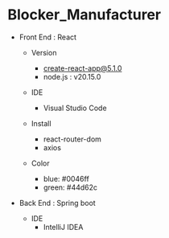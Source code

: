 # Blocker_Manufacturer

- Front End : React
  - Version
    - create-react-app@5.1.0
    - node.js : v20.15.0

  - IDE
    - Visual Studio Code

  - Install
    - react-router-dom
    - axios

  - Color
    - blue: #0046ff
    - green: #44d62c

- Back End : Spring boot
    - IDE
      - IntelliJ IDEA
     

   

